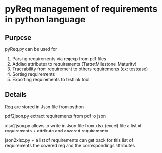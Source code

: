 pyReq management of requirements in python language
===================================================

Purpose
-------

pyReq.py can be used for 
   1) Parsing requirements via regexp from pdf files
   2) Adding attributes to requirements (TargetMilestone, Maturity)
   3) Traceability from requirement to others requirements (ex: testcase)
   4) Sorting requirements
   5) Exporting requirements to testlink tool

Details
-------

Req are stored in Json file from python

pdf2json.py extract requirements from pdf to json

xlsx2json.py allows to write in Json file from xlsx (excel)
file a list of requirements + attribute and covered requirements

json2xlsx.py + a list of requirements can get back for this
list of requirements the covered req and the correspondings attributes


